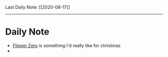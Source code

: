 Last Daily Note: [[2020-08-17]]

---
# Daily Note
+ [Flipper Zero](https://www.kickstarter.com/projects/flipper-devices/flipper-zero-tamagochi-for-hackers?utm_source=flipper-site&utm_medium=site&utm_campaign=kickstarter-live) is something I'd really like for christmas
+ 